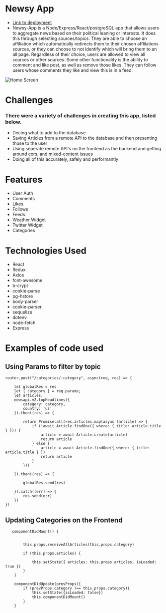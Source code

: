 # Newsy App
* [Link to deployment](https://newsy-app.herokuapp.com/)
* Newsy-App is a Node/Express/React/postgreSQL app that allows users to aggregate news based on their political leaning or interests.  It does this through selecting sources/topics.  They are able to choose an affiliation which automatically redirects them to their chosen afflilations sources, or they can choose to not identify which will bring them to an all page.  Regardless of their choice, users are allowed to view all sources or other sources.  Some other functionality is the ability to comment and like post, as well as remove those likes.  They can follow users whose comments they like and view this is in a feed. 

![Home Screen](https://user-images.githubusercontent.com/46801755/68242109-beb95280-ffc4-11e9-9f2e-12a93d3a1ced.png)

# Challenges 
### There were a variety of challenges in creating this app, listed below. 
* Decing what to add to the database
* Saving Articles from a remote API to the database and then presenting those to the user
* Using seperate remote API's on the frontend as the backend and getting around cors, and mixed-content issues
* Doing all of this accurately, safely and performantly


# Features
* User Auth
* Comments
* Likes 
* Follows 
* Feeds 
* Weather Widget
* Twitter Widget 
* Categories

# Technologies Used 
* React
* Redux
* Axios
* font-awesome
* b-crypt
* cookie-parse 
* pg-hstore
* body-parser
* cookie-parser
* sequelize
* dotenv
* node-fetch
* Express


# Examples of code used
## Using Params to filter by topic
``` 
router.post("/categories/:category", async(req, res) => {
    
    let globalRes = res
    let { category } = req.params;
    let articles;
    newsapi.v2.topHeadlines({
        category: category,
        country: 'us'
    }).then((res) => {
        
        return Promise.all(res.articles.map(async (article) => {
            if (!await Article.findOne({ where: { title: article.title } })) {
                article = await Article.create(article)
                return article
            } else {
                article = await Article.findOne({ where: { title: article.title } })
                return article
            }
        }))

    }).then((res) => {

        globalRes.send(res)

    }).catch((err) => {
        res.send(err)
    })
})
```
## Updating Categories on the Frontend 
```
   componentDidMount() {

        
        this.props.receiveAllArticles(this.props.category)

        if (this.props.articles) {

            this.setState({ articles: this.props.articles, isLoaded: true })
        }
    }

    componentDidUpdate(prevProps){
        if (prevProps.category !== this.props.category){
            this.setState({isLoaded: false})
            this.componentDidMount()
        }
    }
```
